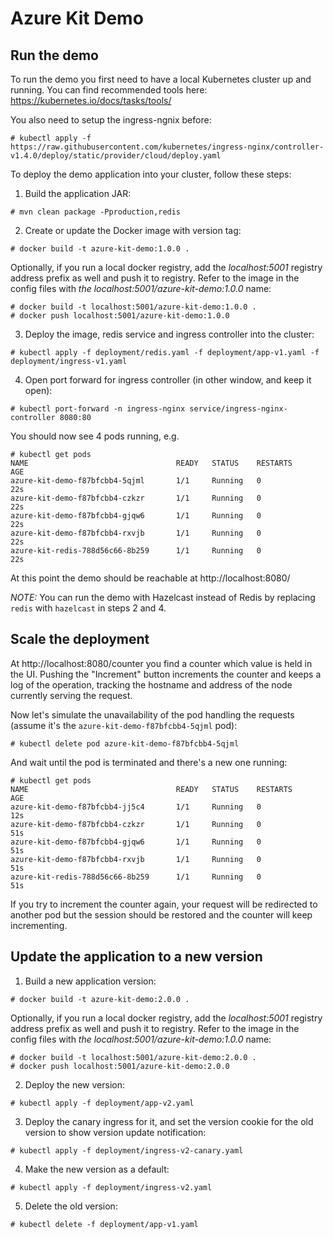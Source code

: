 # Azure Kit Demo

## Run the demo

To run the demo you first need to have a local Kubernetes cluster up and running.
You can find recommended tools here: https://kubernetes.io/docs/tasks/tools/

You also need to setup the ingress-ngnix before:
```
# kubectl apply -f https://raw.githubusercontent.com/kubernetes/ingress-nginx/controller-v1.4.0/deploy/static/provider/cloud/deploy.yaml
```

To deploy the demo application into your cluster, follow these steps:
1. Build the application JAR:
```
# mvn clean package -Pproduction,redis
```
2. Create or update the Docker image with version tag:
```
# docker build -t azure-kit-demo:1.0.0 .
```
Optionally, if you run a local docker registry, add the *localhost:5001* registry address prefix as well and push it to registry. Refer to the image in the config files with *the localhost:5001/azure-kit-demo:1.0.0* name:
```
# docker build -t localhost:5001/azure-kit-demo:1.0.0 .
# docker push localhost:5001/azure-kit-demo:1.0.0
```
3. Deploy the image, redis service and ingress controller into the cluster:
```
# kubectl apply -f deployment/redis.yaml -f deployment/app-v1.yaml -f deployment/ingress-v1.yaml
```
4. Open port forward for ingress controller (in other window, and keep it open):
```
# kubectl port-forward -n ingress-nginx service/ingress-nginx-controller 8080:80
```

You should now see 4 pods running, e.g.
```
# kubectl get pods
NAME                                 READY   STATUS    RESTARTS      AGE
azure-kit-demo-f87bfcbb4-5qjml       1/1     Running   0             22s
azure-kit-demo-f87bfcbb4-czkzr       1/1     Running   0             22s
azure-kit-demo-f87bfcbb4-gjqw6       1/1     Running   0             22s
azure-kit-demo-f87bfcbb4-rxvjb       1/1     Running   0             22s
azure-kit-redis-788d56c66-8b259      1/1     Running   0             22s
```

At this point the demo should be reachable at http://localhost:8080/

*NOTE:* You can run the demo with Hazelcast instead of Redis by replacing `redis` with `hazelcast` in steps 2 and 4.

## Scale the deployment

At http://localhost:8080/counter you find a counter which value is held in the UI.
Pushing the "Increment" button increments the counter and keeps a log of the operation, tracking the hostname and address of the node currently serving the request.

Now let's simulate the unavailability of the pod handling the requests (assume it's the `azure-kit-demo-f87bfcbb4-5qjml` pod):

```
# kubectl delete pod azure-kit-demo-f87bfcbb4-5qjml
```

And wait until the pod is terminated and there's a new one running:

```
# kubectl get pods
NAME                                 READY   STATUS    RESTARTS      AGE
azure-kit-demo-f87bfcbb4-jj5c4       1/1     Running   0             12s
azure-kit-demo-f87bfcbb4-czkzr       1/1     Running   0             51s
azure-kit-demo-f87bfcbb4-gjqw6       1/1     Running   0             51s
azure-kit-demo-f87bfcbb4-rxvjb       1/1     Running   0             51s
azure-kit-redis-788d56c66-8b259      1/1     Running   0             51s
```

If you try to increment the counter again, your request will be redirected to another pod but the session should be restored and the counter will keep incrementing.

## Update the application to a new version

1. Build a new application version:
```
# docker build -t azure-kit-demo:2.0.0 .
```
Optionally, if you run a local docker registry, add the *localhost:5001* registry address prefix as well and push it to registry. Refer to the image in the config files with *the localhost:5001/azure-kit-demo:1.0.0* name:
```
# docker build -t localhost:5001/azure-kit-demo:2.0.0 .
# docker push localhost:5001/azure-kit-demo:2.0.0
```
2. Deploy the new version:
```
# kubectl apply -f deployment/app-v2.yaml
```
3. Deploy the canary ingress for it, and set the version cookie for the old version to show version update notification:
```
# kubectl apply -f deployment/ingress-v2-canary.yaml
```
4. Make the new version as a default:
```
# kubectl apply -f deployment/ingress-v2.yaml
```
5. Delete the old version:
```
# kubectl delete -f deployment/app-v1.yaml
```
